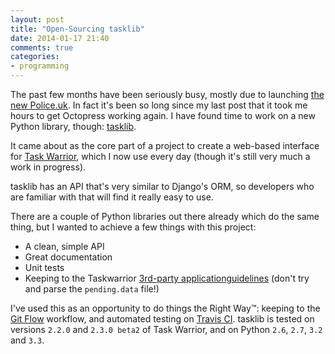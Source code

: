 ```yaml
---
layout: post
title: "Open-Sourcing tasklib"
date: 2014-01-17 21:40
comments: true
categories: 
- programming
---
```


The past few months have been seriously busy, mostly due to launching [the new
Police.uk][new-police.uk]. In fact it's been so long since my last post that it
took me hours to get Octopress working again. I have found time to work on
a new Python library, though: [tasklib][tasklib].

It came about as the core part of a project to create a web-based interface for
[Task Warrior][taskwarrior], which I now use every day (though it's still very
much a work in progress).

<!--more-->

tasklib has an API that's very similar to Django's ORM, so developers who are
familiar with that will find it really easy to use.

There are a couple of Python libraries out there already which do the same
thing, but I wanted to achieve a few things with this project:

* A clean, simple API
* Great documentation
* Unit tests
* Keeping to the Taskwarrior [3rd-party applicationguidelines][guidelines]
  (don't try and parse the `pending.data` file!)

I've used this as an opportunity to do things the Right Way&trade;: keeping
to the [Git Flow][flow] workflow, and automated testing on [Travis CI][travis].
tasklib is tested on versions `2.2.0` and `2.3.0 beta2` of Task Warrior, and on
Python `2.6`, `2.7`, `3.2` and `3.3`.

[new-police.uk]: http://www.police.uk/news/welcome/
[tasklib]: http://tasklib.readthedocs.org/en/latest/
[taskwarrior]: http://taskwarrior.org/projects/show/taskwarrior
[guidelines]: http://taskwarrior.org/projects/taskwarrior/wiki/3rd-Party_Application_Guidelines
[flow]: http://nvie.com/posts/a-successful-git-branching-model/
[travis]: https://travis-ci.org/robgolding63/tasklib
